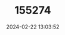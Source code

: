 ---
title: "155274"
category: "Apogon wassinki"
draft: false
date: 2024-02-22 13:03:52
languages:
  English: ["Kupang Cardinalfish"]
---